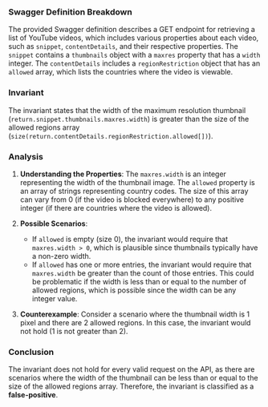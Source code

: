 ### Swagger Definition Breakdown
The provided Swagger definition describes a GET endpoint for retrieving a list of YouTube videos, which includes various properties about each video, such as `snippet`, `contentDetails`, and their respective properties. The `snippet` contains a `thumbnails` object with a `maxres` property that has a `width` integer. The `contentDetails` includes a `regionRestriction` object that has an `allowed` array, which lists the countries where the video is viewable.

### Invariant
The invariant states that the width of the maximum resolution thumbnail (`return.snippet.thumbnails.maxres.width`) is greater than the size of the allowed regions array (`size(return.contentDetails.regionRestriction.allowed[])`). 

### Analysis
1. **Understanding the Properties**: The `maxres.width` is an integer representing the width of the thumbnail image. The `allowed` property is an array of strings representing country codes. The size of this array can vary from 0 (if the video is blocked everywhere) to any positive integer (if there are countries where the video is allowed).

2. **Possible Scenarios**:
   - If `allowed` is empty (size 0), the invariant would require that `maxres.width > 0`, which is plausible since thumbnails typically have a non-zero width.
   - If `allowed` has one or more entries, the invariant would require that `maxres.width` be greater than the count of those entries. This could be problematic if the width is less than or equal to the number of allowed regions, which is possible since the width can be any integer value.

3. **Counterexample**: Consider a scenario where the thumbnail width is 1 pixel and there are 2 allowed regions. In this case, the invariant would not hold (1 is not greater than 2).

### Conclusion
The invariant does not hold for every valid request on the API, as there are scenarios where the width of the thumbnail can be less than or equal to the size of the allowed regions array. Therefore, the invariant is classified as a **false-positive**.
